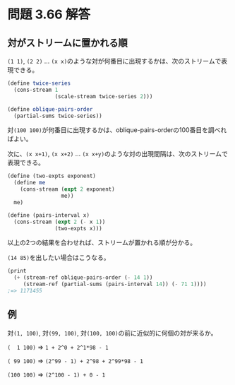 # 問題 3.66 解答

## 対がストリームに置かれる順

`(1 1)`, `(2 2)` ... `(x x)`のような対が何番目に出現するかは、次のストリームで表現できる。

```scheme
(define twice-series
  (cons-stream 1
               (scale-stream twice-series 2)))

(define oblique-pairs-order
  (partial-sums twice-series))
```

対`(100 100)`が何番目に出現するかは、oblique-pairs-orderの100番目を調べればよい。

次に、`(x x+1)`, `(x x+2)` ... `(x x+y)`のような対の出現間隔は、次のストリームで表現できる。

```scheme
(define (two-expts exponent)
  (define me
    (cons-stream (expt 2 exponent)
                 me))
  me)

(define (pairs-interval x)
  (cons-stream (expt 2 (- x 1))
               (two-expts x)))
```

以上の2つの結果を合わせれば、ストリームが置かれる順が分かる。

`(14 85)`を出したい場合はこうなる。

```scheme
(print
  (+ (stream-ref oblique-pairs-order (- 14 1))
     (stream-ref (partial-sums (pairs-interval 14)) (- 71 1))))
;=> 1171455
```

## 例

対`(1, 100)`, 対`(99, 100)`, 対`(100, 100)`の前に近似的に何個の対が来るか。

`(  1 100)` => `1 + 2^0 + 2^1*98 - 1`

`( 99 100)` => `(2^99 - 1) + 2^98 + 2^99*98 - 1`

`(100 100)` => `(2^100 - 1) + 0 - 1`
